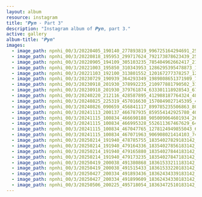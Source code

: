```yaml
---
layout: album
resource: instagram
title: "𝑷𝒚𝒏 - Part 3"
description: "Instagram album of 𝑷𝒚𝒏, part 3."
active: gallery
album-title: "𝑷𝒚𝒏"
images:
  - image_path: npnhi_00/3/20220405_190140_277893819_996725164294691_2535748980280524753_n.jpg
  - image_path: npnhi_00/3/20220818_195953_299717624_792173878623439_2588477406578135849_n.jpg
  - image_path: npnhi_00/3/20220905_194109_305103235_785404962662417_2123162379187386284_n.jpg
  - image_path: npnhi_00/3/20221003_195850_310343953_1286295395478873_159702134428177867_n.jpg
  - image_path: npnhi_00/3/20221103_192100_313801552_120167277378257_1205779359606461244_n.jpg
  - image_path: npnhi_00/3/20230729_190939_364293349_1989808651371989_7501839413320880161_n.jpg
  - image_path: npnhi_00/3/20230918_201930_378992235_210977881790502_3113584121723631429_n.jpg
  - image_path: npnhi_00/3/20230918_201930_379761874_633301118928543_6791457987083401127_n.jpg
  - image_path: npnhi_00/3/20240220_212116_428587895_412988187764324_4892244157935318315_n.jpg
  - image_path: npnhi_00/3/20240825_225319_457016630_1570849027145395_4018747527955802451_n.jpg
  - image_path: npnhi_00/3/20240826_090659_456841117_899785235506863_8033407786144685229_n.jpg
  - image_path: npnhi_00/3/20241113_200137_466787935_859554142925780_4046521867840574063_n.jpg
  - image_path: npnhi_00/3/20241115_100834_466690188_905009064601934_2608471426061600433_n.jpg
  - image_path: npnhi_00/3/20241115_100834_466995328_552611367467629_6459561959584924950_n.jpg
  - image_path: npnhi_00/3/20241115_100834_467047765_1278124949855043_6559809281241916474_n.jpg
  - image_path: npnhi_00/3/20241115_100834_467071963_906908021414103_7453482473630753316_n.jpg
  - image_path: npnhi_00/3/20250214_191940_478785755_18354027829183142_4335762993375872032_n.jpg
  - image_path: npnhi_00/3/20250214_191940_479164336_18354027856183142_1301433349092227085_n.jpg
  - image_path: npnhi_00/3/20250214_191940_479165880_18354027844183142_7193305937847727460_n.jpg
  - image_path: npnhi_00/3/20250214_191940_479173235_18354027847183142_6777205341179462539_n.jpg
  - image_path: npnhi_00/3/20250419_200038_491380868_18361533211183142_882921185743311973_n.jpg
  - image_path: npnhi_00/3/20250419_200038_491515433_18361533220183142_6131007244707327382_n.jpg
  - image_path: npnhi_00/3/20250427_200334_491893436_18362434339183142_266080450387524774_n.jpg
  - image_path: npnhi_00/3/20250427_200334_491899609_18362434330183142_3434225782103880598_n.jpg
  - image_path: npnhi_00/3/20250506_200225_495718054_18363472510183142_7625288049006549984_n.jpg
---
```

